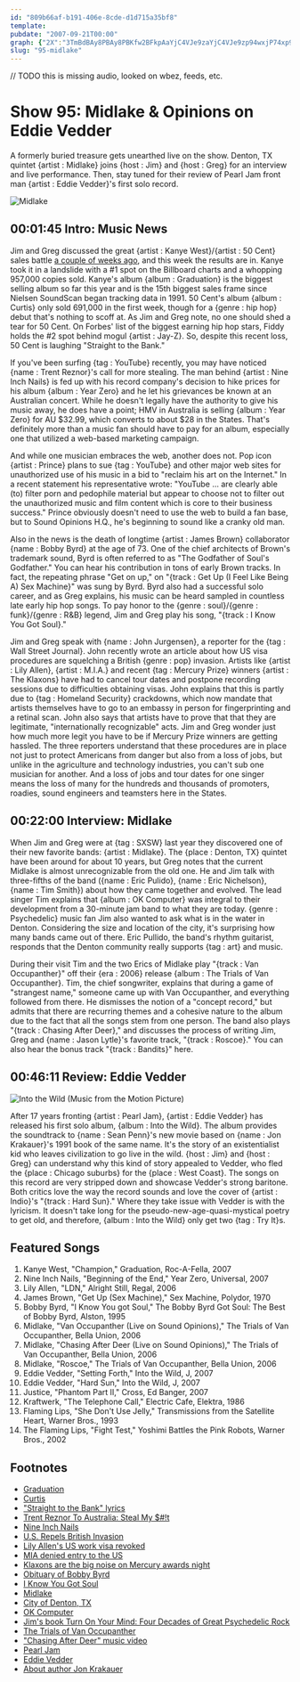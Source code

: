```yaml
---
id: "809b66af-b191-406e-8cde-d1d715a35bf8"
template: 
pubdate: "2007-09-21T00:00"
graph: {"2X":"3TmBdBAy8PBAy8PBKfw2BFkpAaYjC4VJe9zaYjC4VJe9zp94wxjP74xp94wxPj13dZ8XBYZ8XBYciNSwDkkEAciNSwBFxuTciNSwBFR94ciNSwPj13dciNSwBLELFBLzSX9MGtlBLzSX5SvqTBLzSXBLzSXnjZ6uBLzSXVpyYj2bFN2BLzSX5SvqTweioW","10O":"FjmkRufQGAGQTs0ufQGA7uIslufQGAuaRMYufQGAGFtbKufQGAaHCGgufQGAKhhT8ufQGAbEsDhufQGAVaQq6ufQGAUCAhUufQGAGQTs0HctB6KhhT8LukUxVaQq6x9o64","24Z":"BBFbiSByonBBFbiGMBUjBBFbiqaMx8BBFbizvtXwGMBUjdhnxeGMBUjQe0aC4ckLwGMBUjGMBUjvAb0X4ckLwQe0aCX6cfddhnxeBHm1GdhnxeGeYozvAb0X"}
slug: "95-midlake"
---
```



// TODO this is missing audio, looked on wbez, feeds, etc.




# Show 95: Midlake & Opinions on Eddie Vedder

A formerly buried treasure gets unearthed live on the show. Denton, TX quintet {artist : Midlake} joins {host : Jim} and {host : Greg} for an interview and live performance. Then, stay tuned for their review of Pearl Jam front man {artist : Eddie Vedder}'s first solo record.

![Midlake](https://static.soundopinions.org/images/2007/midlake.jpg)



## 00:01:45 Intro: Music News

Jim and Greg discussed the great {artist : Kanye West}/{artist : 50 Cent} sales battle [a couple of weeks ago](/show/93/), and this week the results are in. Kanye took it in a landslide with a #1 spot on the Billboard charts and a whopping 957,000 copies sold. Kanye's album {album : Graduation} is the biggest selling album so far this year and is the 15th biggest sales frame since Nielsen SoundScan began tracking data in 1991. 50 Cent's album {album : Curtis} only sold 691,000 in the first week, though for a {genre : hip hop} debut that's nothing to scoff at. As Jim and Greg note, no one should shed a tear for 50 Cent. On Forbes' list of the biggest earning hip hop stars, Fiddy holds the #2 spot behind mogul {artist : Jay-Z}. So, despite this recent loss, 50 Cent is laughing "Straight to the Bank."

If you've been surfing {tag : YouTube} recently, you may have noticed {name : Trent Reznor}'s call for more stealing. The man behind {artist : Nine Inch Nails} is fed up with his record company's decision to hike prices for his album {album : Year Zero} and he let his grievances be known at an Australian concert. While he doesn't legally have the authority to give his music away, he does have a point; HMV in Australia is selling {album : Year Zero} for AU $32.99, which converts to about $28 in the States. That's definitely more than a music fan should have to pay for an album, especially one that utilized a web-based marketing campaign.

And while one musician embraces the web, another does not. Pop icon {artist : Prince} plans to sue {tag : YouTube} and other major web sites for unauthorized use of his music in a bid to "reclaim his art on the Internet." In a recent statement his representative wrote: "YouTube ... are clearly able (to) filter porn and pedophile material but appear to choose not to filter out the unauthorized music and film content which is core to their business success." Prince obviously doesn't need to use the web to build a fan base, but to Sound Opinions H.Q., he's beginning to sound like a cranky old man.

Also in the news is the death of longtime {artist : James Brown} collaborator {name : Bobby Byrd} at the age of 73. One of the chief architects of Brown's trademark sound, Byrd is often referred to as "The Godfather of Soul's Godfather." You can hear his contribution in tons of early Brown tracks. In fact, the repeating phrase "Get on up," on "{track : Get Up (I Feel Like Being A) Sex Machine}" was sung by Byrd. Byrd also had a successful solo career, and as Greg explains, his music can be heard sampled in countless late early hip hop songs. To pay honor to the {genre : soul}/{genre : funk}/{genre : R&B} legend, Jim and Greg play his song, "{track : I Know You Got Soul}."

Jim and Greg speak with {name : John Jurgensen}, a reporter for the {tag : Wall Street Journal}. John recently wrote an article about how US visa procedures are squelching a British {genre : pop} invasion. Artists like {artist : Lily Allen}, {artist : M.I.A.} and recent {tag : Mercury Prize} winners {artist : The Klaxons} have had to cancel tour dates and postpone recording sessions due to difficulties obtaining visas. John explains that this is partly due to {tag : Homeland Security} crackdowns, which now mandate that artists themselves have to go to an embassy in person for fingerprinting and a retinal scan. John also says that artists have to prove that that they are legitimate, "internationally recognizable" acts. Jim and Greg wonder just how much more legit you have to be if Mercury Prize winners are getting hassled. The three reporters understand that these procedures are in place not just to protect Americans from danger but also from a loss of jobs, but unlike in the agriculture and technology industries, you can't sub one musician for another. And a loss of jobs and tour dates for one singer means the loss of many for the hundreds and thousands of promoters, roadies, sound engineers and teamsters here in the States.



## 00:22:00 Interview: Midlake

When Jim and Greg were at {tag : SXSW} last year they discovered one of their new favorite bands: {artist : Midlake}. The {place : Denton, TX} quintet have been around for about 10 years, but Greg notes that the current Midlake is almost unrecognizable from the old one. He and Jim talk with three-fifths of the band ({name : Eric Pulido}, {name : Eric Nichelson}, {name : Tim Smith}) about how they came together and evolved. The lead singer Tim explains that {album : OK Computer} was integral to their development from a 30-minute jam band to what they are today. {genre : Psychedelic} music fan Jim also wanted to ask what is in the water in Denton. Considering the size and location of the city, it's surprising how many bands came out of there. Eric Pullido, the band's rhythm guitarist, responds that the Denton community really supports {tag : art} and music.

During their visit Tim and the two Erics of Midlake play "{track : Van Occupanther}" off their {era : 2006} release {album : The Trials of Van Occupanther}. Tim, the chief songwriter, explains that during a game of  "strangest name," someone came up with Van Occupanther, and everything followed from there. He dismisses the notion of a "concept record," but admits that there are recurring themes and a cohesive nature to the album due to the fact that all the songs stem from one person. The band also plays "{track : Chasing After Deer}," and discusses the process of writing Jim, Greg and {name : Jason Lytle}'s favorite track, "{track : Roscoe}." You can also hear the bonus track "{track : Bandits}" here.



## 00:46:11 Review: Eddie Vedder

![Into the Wild (Music from the Motion Picture)](https://static.soundopinions.org/assets/95/24Z0.jpg)

After 17 years fronting {artist : Pearl Jam}, {artist : Eddie Vedder} has released his first solo album, {album : Into the Wild}. The album provides the soundtrack to {name : Sean Penn}'s new movie based on {name : Jon Krakauer}'s 1991 book of the same name. It's the story of an existentialist kid who leaves civilization to go live in the wild. {host : Jim} and {host : Greg} can understand why this kind of story appealed to Vedder, who fled the {place : Chicago suburbs} for the {place : West Coast}. The songs on this record are very stripped down and showcase Vedder's strong baritone. Both critics love the way the record sounds and love the cover of {artist : Indio}'s "{track : Hard Sun}." Where they take issue with Vedder is with the lyricism. It doesn't take long for the pseudo-new-age-quasi-mystical poetry to get old, and therefore, {album : Into the Wild} only get two {tag : Try It}s.



## Featured Songs

1. Kanye West, "Champion," Graduation, Roc-A-Fella, 2007
2. Nine Inch Nails, "Beginning of the End," Year Zero, Universal, 2007
3. Lily Allen, "LDN," Alright Still, Regal, 2006
4. James Brown, "Get Up (Sex Machine)," Sex Machine, Polydor, 1970
5. Bobby Byrd, "I Know You got Soul," The Bobby Byrd Got Soul: The Best of Bobby Byrd, Alston, 1995
6. Midlake, "Van Occupanther (Live on Sound Opinions)," The Trials of Van Occupanther, Bella Union, 2006
7. Midlake, "Chasing After Deer (Live on Sound Opinions)," The Trials of Van Occupanther, Bella Union, 2006
8. Midlake, "Roscoe," The Trials of Van Occupanther, Bella Union, 2006
9. Eddie Vedder, "Setting Forth," Into the Wild, J,  2007
10. Eddie Vedder, "Hard Sun," Into the Wild, J, 2007
11. Justice, "Phantom Part II," Cross, Ed Banger, 2007
12. Kraftwerk, "The Telephone Call," Electric Cafe, Elektra, 1986
13. Flaming Lips, "She Don't Use Jelly," Transmissions from the Satellite Heart, Warner Bros., 1993
14. The Flaming Lips, "Fight Test," Yoshimi Battles the Pink Robots, Warner Bros., 2002



## Footnotes

- [Graduation](http://www.metacritic.com/music/artists/westkanye/graduation?q=graduation)
- [Curtis](http://www.metacritic.com/music/artists/50cent/curtis?q=curtis)
- ["Straight to the Bank" lyrics](http://www.anysonglyrics.com/lyrics/number/50cent/Straight-To-Bank-Lyrics.htm)
- [Trent Reznor To Australia: Steal My $#!t](http://www.stereogum.com/6464/trent_reznor_to_australia_steal_my_shit/video/)
- [Nine Inch Nails](http://www.nin.com/)
- [U.S. Repels British Invasion](http://online.wsj.com/public/article/SB118980966247828081.html)
- [Lily Allen's US work visa revoked](http://news.bbc.co.uk/2/hi/entertainment/6934653.stm)
- [MIA denied entry to the US](http://www.nme.com/news/mia/23110)
- [Klaxons are the big noise on Mercury awards night](http://music.guardian.co.uk/news/story/0,,2162691,00.html)
- [Obituary of Bobby Byrd](http://www.washingtonpost.com/wp-dyn/content/article/2007/09/14/AR2007091402400.html)
- [I Know You Got Soul](http://www.allmusic.com/cg/amg.dll?p=amg&sql=33:kcftxxu0ld6e)
- [Midlake](http://www.midlake.net/)
- [City of Denton, TX](http://www.cityofdenton.com/pages/index.cfm)
- [OK Computer](http://www.allmusic.com/cg/amg.dll?p=amg&sql=10:hbfqxquhld6e)
- [Jim's book Turn On Your Mind: Four Decades of Great Psychedelic Rock](http://books.google.com/books?id=U7cQmRsLgN8C&dq=turn+on+your+mind&printsec=frontcover&source=web&ots=XgQ3Dpnk4V&sig=bNjqdT2lTl2AOTvUrG9-w4-3tw0)
- [The Trials of Van Occupanther](http://www.metacritic.com/music/artists/midlake/trialsofvanoccupanther?q=midlake)
- ["Chasing After Deer" music video](http://www.youtube.com/watch?v=2S7wWr5lZd4&mode=related&search=)
- [Pearl Jam](http://www.pearljam.com/)
- [Eddie Vedder](http://www.allmusic.com/cg/amg.dll?p=amg&sql=11:0zfqxqegld0e)
- [About author Jon Krakauer](http://www.randomhouse.com/features/krakauer/author.html)